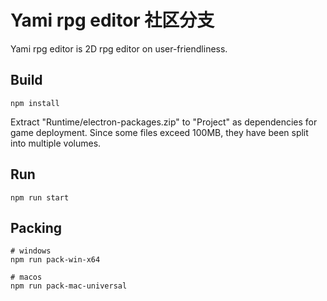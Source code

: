 # Yami rpg editor 社区分支

Yami rpg editor is 2D rpg editor on user-friendliness.

## Build 
```shell
npm install
```

Extract "Runtime/electron-packages.zip" to "Project" as dependencies for game deployment.
Since some files exceed 100MB, they have been split into multiple volumes.

## Run 
```shell
npm run start
```

## Packing 
```shell
# windows
npm run pack-win-x64

# macos
npm run pack-mac-universal
```
